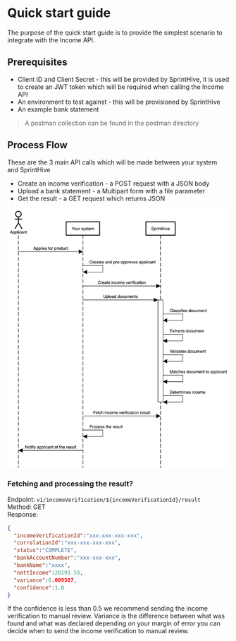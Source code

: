 # Quick start guide

The purpose of the quick start guide is to provide the simplest scenario to integrate with the Income API.

## Prerequisites

 * Client ID and Client Secret - this will be provided by SprintHive, it is used to create an JWT token which will be required when calling the Income API
 * An environment to test against - this will be provisioned by SprintHive
 * An example bank statement

> A postman collection can be found in the postman directory
                                                            
## Process Flow

These are the 3 main API calls which will be made between your system and SprintHive
* Create an income verification - a POST request with a JSON body 
* Upload a bank statement - a Multipart form with a file parameter
* Get the result - a GET request which returns JSON 

![quick-start-guid-sequence-diagram](images/quick-start-sequence-diagram-1.png)
                                                                                          
### Fetching and processing the result?

Endpoint: ```v1/incomeVerification/${incomeVerificationId}/result```  
Method: GET  
Response:
```json
{
  "incomeVerificationId":"xxx-xxx-xxx-xxx",
  "correlationId":"xxx-xxx-xxx-xxx",
  "status":"COMPLETE",
  "bankAccountNumber":"xxx-xxx-xxx",
  "bankName":"xxxx",
  "nettIncome":20193.59,
  "variance":0.009587,
  "confidence":1.0
}
```
                        
If the confidence is less than 0.5 we recommend sending the income verification to manual review.
Variance is the difference between what was found and what was declared depending on your margin of error you can decide
when to send the income verification to manual review.
